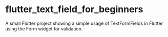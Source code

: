 # flutter_text_field_for_beginners

A small Flutter project showing a simple usage of TextFormFields in Flutter using the Form widget for validation.

